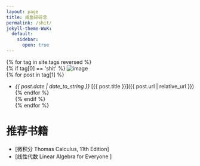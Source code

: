 ```yaml
---
layout: page
title: 咸鱼碎碎念
permalink: /shit/
jekyll-theme-WuK:
  default:
    sidebar:
      open: true
---
```

{% for tag in site.tags reversed %}  
 {% if tag[0] == 'shit' %} 
   <img src="https://w.wallhaven.cc/full/1k/wallhaven-1kedyg.jpg" alt="image" />  
   {% for post in tag[1] %}  
  - *{{ post.date | date_to_string }}* [{{ post.title }}]({{ post.url | relative_url }})  
   {% endfor %}  
 {% endif %}  
{% endfor %}  

# 推荐书籍
- [微积分 Thomas Calculus, 11th Edition]
- [线性代数 Linear Algebra for Everyone ]